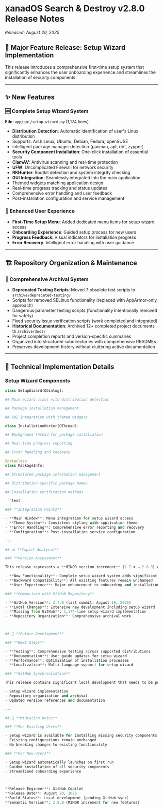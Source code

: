 # xanadOS Search & Destroy v2.8.0 Release Notes

_Released: August 20, 2025_

## 🚀 **Major Feature Release: Setup Wizard Implementation**

This release introduces a comprehensive first-time setup system that significantly enhances the user onboarding experience and streamlines the installation of security components.

---

## ✨ **New Features**

### 🆕 **Complete Setup Wizard System**

**File**: `app/gui/setup_wizard.py` (1,174 lines)

- **Distribution Detection**: Automatic identification of user's Linux distribution
- Supports: Arch Linux, Ubuntu, Debian, Fedora, openSUSE
- Intelligent package manager detection (pacman, apt, dnf, zypper)
- **Security Component Installation**: One-click installation of essential tools
- **ClamAV**: Antivirus scanning and real-time protection
- **UFW**: Uncomplicated Firewall for network security
- **RKHunter**: Rootkit detection and system integrity checking
- **GUI Integration**: Seamlessly integrated into the main application
- Themed widgets matching application design
- Real-time progress tracking and status updates
- Comprehensive error handling and user feedback
- Post-installation configuration and service management

### 🎨 **Enhanced User Experience**

- **First-Time Setup Menu**: Added dedicated menu items for setup wizard access
- **Onboarding Experience**: Guided setup process for new users
- **Progress Feedback**: Visual indicators for installation progress
- **Error Recovery**: Intelligent error handling with user guidance

---

## 🏗️ **Repository Organization & Maintenance**

### 📁 **Comprehensive Archival System**

- **Deprecated Testing Scripts**: Moved 7 obsolete test scripts to `archive/deprecated-testing/`
- Scripts for removed SELinux functionality (replaced with AppArmor-only approach)
- Dangerous parameter testing scripts (functionality intentionally removed for safety)
- Fixed security issue verification scripts (work completed and integrated)
- **Historical Documentation**: Archived 12+ completed project documents to `archive/docs/`
- Project completion reports and version-specific summaries
- Organized into structured subdirectories with comprehensive READMEs
- Preserves development history without cluttering active documentation

---

## 🔧 **Technical Implementation Details**

### **Setup Wizard Components**

```Python
class SetupWizard(QDialog):

## Main wizard class with distribution detection

## Package installation management

## GUI integration with themed widgets

class InstallationWorker(QThread):

## Background thread for package installation

## Real-time progress reporting

## Error handling and recovery

@dataclass
class PackageInfo:

## Structured package information management

## Distribution-specific package names

## Installation verification methods

```text

### **Integration Points**

- **Main Window**: Menu integration for setup wizard access
- **Theme System**: Consistent styling with application theme
- **Error Handling**: Comprehensive error reporting and recovery
- **Configuration**: Post-installation service configuration

---

## 📊 **Impact Analysis**

### **Version Assessment**

This release represents a **MINOR version increment** (2.7.x → 2.8.0) due to:

- **New Functionality**: Complete setup wizard system adds significant new capabilities
- **Backward Compatibility**: All existing features remain unchanged
- **User Experience**: Major enhancement to onboarding and installation process

### **Comparison with GitHub Repository**

- **GitHub Version**: 2.7.0 (last commit: August 19, 2025)
- **Local Changes**: Extensive new development including setup wizard
- **Missing from GitHub**: 1,174-line setup wizard implementation
- **Repository Organization**: Comprehensive archival work

---

## 🎯 **Future Development**

### **Next Steps**

- **Testing**: Comprehensive testing across supported distributions
- **Documentation**: User guide updates for setup wizard
- **Performance**: Optimization of installation processes
- **Localization**: Multi-language support for setup wizard

### **GitHub Synchronization**

This release contains significant local development that needs to be pushed to GitHub:

- Setup wizard implementation
- Repository organization and archival
- Updated version references and documentation

---

## 🔄 **Migration Notes**

### **For Existing Users**

- Setup wizard is available for installing missing security components
- Existing configurations remain unchanged
- No breaking changes to existing functionality

### **For New Users**

- Setup wizard automatically launches on first run
- Guided installation of all security components
- Streamlined onboarding experience

---

**Release Engineer**: GitHub Copilot
**Release Date**: August 20, 2025
**Build Status**: Local development (pending GitHub sync)
**Semantic Version**: 2.8.0 (MINOR increment for new features)
